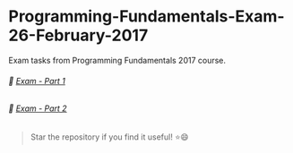 # Programming-Fundamentals-Exam-26-February-2017
Exam tasks from Programming Fundamentals 2017 course.<br/>

###### :open_file_folder: [Exam - Part 1](https://github.com/deyanpeychev00/Programming-Fundamentals-Exam-26-February-2017/tree/master/Exam%20-%20Part%20I)<br/>
###### :open_file_folder: [Exam - Part 2](https://github.com/deyanpeychev00/Programming-Fundamentals-Exam-26-February-2017/tree/master/Exam%20-%20Part%20II)<br/>

>Star the repository if you find it useful! :star::smile:

